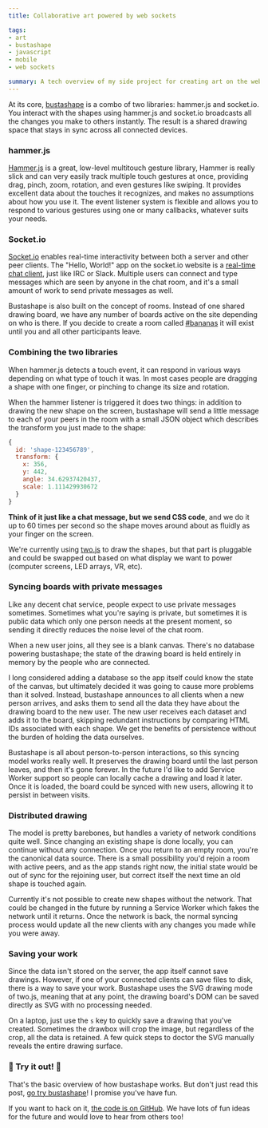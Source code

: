 ```yaml
---
title: Collaborative art powered by web sockets

tags:
- art
- bustashape
- javascript
- mobile
- web sockets

summary: A tech overview of my side project for creating art on the web.
---
```


At its core, [bustashape](https://bustashape.art) is a combo of two libraries: hammer.js and socket.io. You interact with the shapes using hammer.js and socket.io broadcasts all the changes you make to others instantly. The result is a shared drawing space that stays in sync across all connected devices.

### hammer.js

[Hammer.js](https://hammerjs.github.io/) is a great, low-level multitouch gesture library, Hammer is really slick and can very easily track multiple touch gestures at once, providing drag, pinch, zoom, rotation, and even gestures like swiping. It provides excellent data about the touches it recognizes, and makes no assumptions about how you use it. The event listener system is flexible and allows you to respond to various gestures using one or many callbacks, whatever suits your needs.

### Socket.io

[Socket.io](https://socket.io/) enables real-time interactivity between both a server and other peer clients. The "Hello, World!" app on the socket.io website is a [real-time chat client](https://socket.io/get-started/chat/), just like IRC or Slack. Multiple users can connect and type messages which are seen by anyone in the chat room, and it's a small amount of work to send private messages as well.

Bustashape is also built on the concept of rooms. Instead of one shared drawing board, we have any number of boards active on the site depending on who is there. If you decide to create a room called [#bananas](https://bustashape.art/#bananas) it will exist until you and all other participants leave.

### Combining the two libraries

When hammer.js detects a touch event, it can respond in various ways depending on what type of touch it was. In most cases people are dragging a shape with one finger, or pinching to change its size and rotation.

When the hammer listener is triggered it does two things: in addition to drawing the new shape on the screen, bustashape will send a little message to each of your peers in the room with a small JSON object which describes the transform you just made to the shape:

```js
{
  id: 'shape-123456789',
  transform: {
    x: 356,
    y: 442,
    angle: 34.62937420437,
    scale: 1.111429930672
  }
}
```

**Think of it just like a chat message, but we send CSS code**, and we do it up to 60 times per second so the shape moves around about as fluidly as your finger on the screen.

We're currently using [two.js](https://jonobr1.github.io/two.js/examples/) to draw the shapes, but that part is pluggable and could be swapped out based on what display we want to power (computer screens, LED arrays, VR, etc).

### Syncing boards with private messages

Like any decent chat service, people expect to use private messages sometimes. Sometimes what you're saying is private, but sometimes it is public data which only one person needs at the present moment, so sending it directly reduces the noise level of the chat room.

When a new user joins, all they see is a blank canvas. There's no database powering bustashape; the state of the drawing board is held entirely in memory by the people who are connected.

I long considered adding a database so the app itself could know the state of the canvas, but ultimately decided it was going to cause more problems than it solved. Instead, bustashape announces to all clients when a new person arrives, and asks them to send all the data they have about the drawing board to the new user. The new user receives each dataset and adds it to the board, skipping redundant instructions by comparing HTML IDs associated with each shape. We get the benefits of persistence without the burden of holding the data ourselves.

Bustashape is all about person-to-person interactions, so this syncing model works really well. It preserves the drawing board until the last person leaves, and then it's gone forever. In the future I'd like to add Service Worker support so people can locally cache a drawing and load it later. Once it is loaded, the board could be synced with new users, allowing it to persist in between visits.

### Distributed drawing

The model is pretty barebones, but handles a variety of network conditions quite well. Since changing an existing shape is done locally, you can continue without any connection. Once you return to an empty room, you're the canonical data source. There is a small possibility you'd rejoin a room with active peers, and as the app stands right now, the initial state would be out of sync for the rejoining user, but correct itself the next time an old shape is touched again.

Currently it's not possible to create new shapes without the network. That could be changed in the future by running a Service Worker which fakes the network until it returns. Once the network is back, the normal syncing process would update all the new clients with any changes you made while you were away.

### Saving your work

Since the data isn't stored on the server, the app itself cannot save drawings. However, if one of your connected clients can save files to disk, there is a way to save your work. Bustashape uses the SVG drawing mode of two.js, meaning that at any point, the drawing board's DOM can be saved directly as SVG with no processing needed.

On a laptop, just use the `s` key to quickly save a drawing that you've created. Sometimes the drawbox will crop the image, but regardless of the crop, all the data is retained. A few quick steps to doctor the SVG manually reveals the entire drawing surface.

### 🔷 Try it out! 🔷

That's the basic overview of how bustashape works. But don't just read this post, [go try bustashape](https://bustashape.art)! I promise you've have fun.

If you want to hack on it, [the code is on GitHub](https://github.com/rupl/bustashape/). We have lots of fun ideas for the future and would love to hear from others too!
